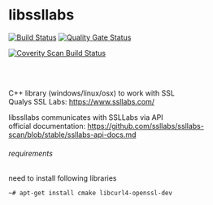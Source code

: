 # libssllabs
[![Build Status](https://app.travis-ci.com/matusso/libssllabs.svg?branch=master)](https://app.travis-ci.com/matusso/libssllabs)
[![Quality Gate Status](https://sonarcloud.io/api/project_badges/measure?project=matusso_libssllabs&metric=alert_status)](https://sonarcloud.io/dashboard?id=matusso_libssllabs)

<a href="https://scan.coverity.com/projects/matusso-libssllabs">
  <img alt="Coverity Scan Build Status"
       src="https://scan.coverity.com/projects/8326/badge.svg"/>
</a>

<br><br>

C++ library (windows/linux/osx) to work with SSL<br>
Qualys SSL Labs: https://www.ssllabs.com/

libssllabs communicates with SSLLabs via API <br>
official documentation: https://github.com/ssllabs/ssllabs-scan/blob/stable/ssllabs-api-docs.md

###### requirements
need to install following libraries
```
~# apt-get install cmake libcurl4-openssl-dev
```
